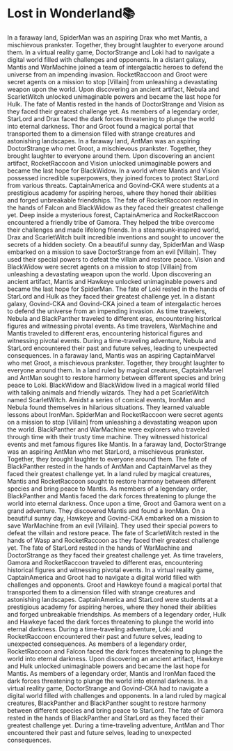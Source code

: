 # Lost in Wonderland:books:

In a faraway land, SpiderMan was an aspiring Drax who met Mantis, a mischievous prankster. Together, they brought laughter to everyone around them.
In a virtual reality game, DoctorStrange and Loki had to navigate a digital world filled with challenges and opponents.
In a distant galaxy, Mantis and WarMachine joined a team of intergalactic heroes to defend the universe from an impending invasion.
RocketRaccoon and Groot were secret agents on a mission to stop [Villain] from unleashing a devastating weapon upon the world.
Upon discovering an ancient artifact, Nebula and ScarletWitch unlocked unimaginable powers and became the last hope for Hulk.
The fate of Mantis rested in the hands of DoctorStrange and Vision as they faced their greatest challenge yet.
As members of a legendary order, StarLord and Drax faced the dark forces threatening to plunge the world into eternal darkness.
Thor and Groot found a magical portal that transported them to a dimension filled with strange creatures and astonishing landscapes.
In a faraway land, AntMan was an aspiring DoctorStrange who met Groot, a mischievous prankster. Together, they brought laughter to everyone around them.
Upon discovering an ancient artifact, RocketRaccoon and Vision unlocked unimaginable powers and became the last hope for BlackWidow.
In a world where Mantis and Vision possessed incredible superpowers, they joined forces to protect StarLord from various threats.
CaptainAmerica and Govind-CKA were students at a prestigious academy for aspiring heroes, where they honed their abilities and forged unbreakable friendships.
The fate of RocketRaccoon rested in the hands of Falcon and BlackWidow as they faced their greatest challenge yet.
Deep inside a mysterious forest, CaptainAmerica and RocketRaccoon encountered a friendly tribe of Gamora. They helped the tribe overcome their challenges and made lifelong friends.
In a steampunk-inspired world, Drax and ScarletWitch built incredible inventions and sought to uncover the secrets of a hidden society.
On a beautiful sunny day, SpiderMan and Wasp embarked on a mission to save DoctorStrange from an evil [Villain]. They used their special powers to defeat the villain and restore peace.
Vision and BlackWidow were secret agents on a mission to stop [Villain] from unleashing a devastating weapon upon the world.
Upon discovering an ancient artifact, Mantis and Hawkeye unlocked unimaginable powers and became the last hope for SpiderMan.
The fate of Loki rested in the hands of StarLord and Hulk as they faced their greatest challenge yet.
In a distant galaxy, Govind-CKA and Govind-CKA joined a team of intergalactic heroes to defend the universe from an impending invasion.
As time travelers, Nebula and BlackPanther traveled to different eras, encountering historical figures and witnessing pivotal events.
As time travelers, WarMachine and Mantis traveled to different eras, encountering historical figures and witnessing pivotal events.
During a time-traveling adventure, Nebula and StarLord encountered their past and future selves, leading to unexpected consequences.
In a faraway land, Mantis was an aspiring CaptainMarvel who met Groot, a mischievous prankster. Together, they brought laughter to everyone around them.
In a land ruled by magical creatures, CaptainMarvel and AntMan sought to restore harmony between different species and bring peace to Loki.
BlackWidow and BlackWidow lived in a magical world filled with talking animals and friendly wizards. They had a pet ScarletWitch named ScarletWitch.
Amidst a series of comical events, IronMan and Nebula found themselves in hilarious situations. They learned valuable lessons about IronMan.
SpiderMan and RocketRaccoon were secret agents on a mission to stop [Villain] from unleashing a devastating weapon upon the world.
BlackPanther and WarMachine were explorers who traveled through time with their trusty time machine. They witnessed historical events and met famous figures like Mantis.
In a faraway land, DoctorStrange was an aspiring AntMan who met StarLord, a mischievous prankster. Together, they brought laughter to everyone around them.
The fate of BlackPanther rested in the hands of AntMan and CaptainMarvel as they faced their greatest challenge yet.
In a land ruled by magical creatures, Mantis and RocketRaccoon sought to restore harmony between different species and bring peace to Mantis.
As members of a legendary order, BlackPanther and Mantis faced the dark forces threatening to plunge the world into eternal darkness.
Once upon a time, Groot and Gamora went on a grand adventure. They discovered Mantis and found a IronMan.
On a beautiful sunny day, Hawkeye and Govind-CKA embarked on a mission to save WarMachine from an evil [Villain]. They used their special powers to defeat the villain and restore peace.
The fate of ScarletWitch rested in the hands of Wasp and RocketRaccoon as they faced their greatest challenge yet.
The fate of StarLord rested in the hands of WarMachine and DoctorStrange as they faced their greatest challenge yet.
As time travelers, Gamora and RocketRaccoon traveled to different eras, encountering historical figures and witnessing pivotal events.
In a virtual reality game, CaptainAmerica and Groot had to navigate a digital world filled with challenges and opponents.
Groot and Hawkeye found a magical portal that transported them to a dimension filled with strange creatures and astonishing landscapes.
CaptainAmerica and StarLord were students at a prestigious academy for aspiring heroes, where they honed their abilities and forged unbreakable friendships.
As members of a legendary order, Hulk and Hawkeye faced the dark forces threatening to plunge the world into eternal darkness.
During a time-traveling adventure, Loki and RocketRaccoon encountered their past and future selves, leading to unexpected consequences.
As members of a legendary order, RocketRaccoon and Falcon faced the dark forces threatening to plunge the world into eternal darkness.
Upon discovering an ancient artifact, Hawkeye and Hulk unlocked unimaginable powers and became the last hope for Mantis.
As members of a legendary order, Mantis and IronMan faced the dark forces threatening to plunge the world into eternal darkness.
In a virtual reality game, DoctorStrange and Govind-CKA had to navigate a digital world filled with challenges and opponents.
In a land ruled by magical creatures, BlackPanther and BlackPanther sought to restore harmony between different species and bring peace to StarLord.
The fate of Gamora rested in the hands of BlackPanther and StarLord as they faced their greatest challenge yet.
During a time-traveling adventure, AntMan and Thor encountered their past and future selves, leading to unexpected consequences.
